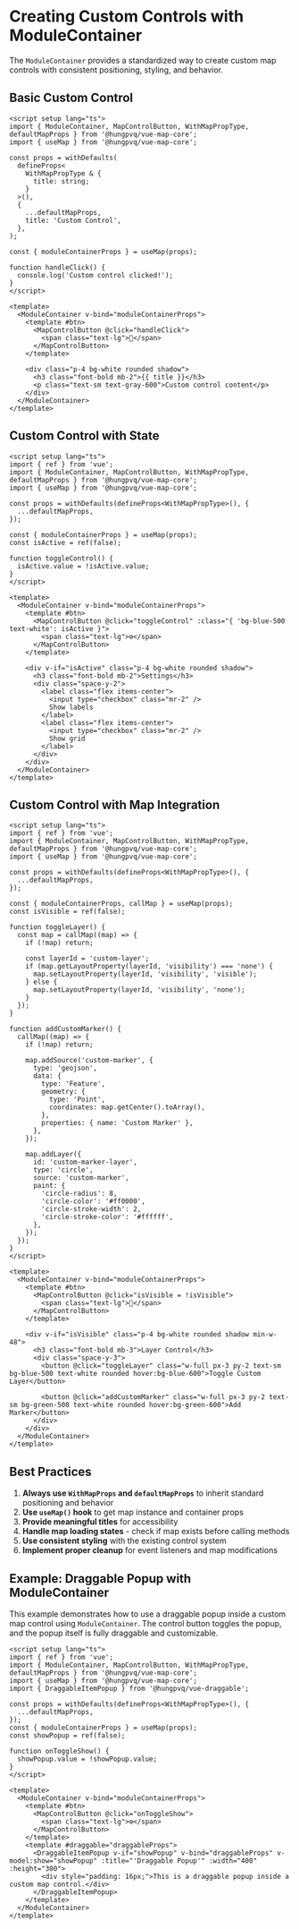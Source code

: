 # Creating Custom Controls with ModuleContainer

The `ModuleContainer` provides a standardized way to create custom map controls with consistent positioning, styling, and behavior.

## Basic Custom Control

```vue
<script setup lang="ts">
import { ModuleContainer, MapControlButton, WithMapPropType, defaultMapProps } from '@hungpvq/vue-map-core';
import { useMap } from '@hungpvq/vue-map-core';

const props = withDefaults(
  defineProps<
    WithMapPropType & {
      title: string;
    }
  >(),
  {
    ...defaultMapProps,
    title: 'Custom Control',
  },
);

const { moduleContainerProps } = useMap(props);

function handleClick() {
  console.log('Custom control clicked!');
}
</script>

<template>
  <ModuleContainer v-bind="moduleContainerProps">
    <template #btn>
      <MapControlButton @click="handleClick">
        <span class="text-lg">🎯</span>
      </MapControlButton>
    </template>

    <div class="p-4 bg-white rounded shadow">
      <h3 class="font-bold mb-2">{{ title }}</h3>
      <p class="text-sm text-gray-600">Custom control content</p>
    </div>
  </ModuleContainer>
</template>
```

## Custom Control with State

```vue
<script setup lang="ts">
import { ref } from 'vue';
import { ModuleContainer, MapControlButton, WithMapPropType, defaultMapProps } from '@hungpvq/vue-map-core';
import { useMap } from '@hungpvq/vue-map-core';

const props = withDefaults(defineProps<WithMapPropType>(), {
  ...defaultMapProps,
});

const { moduleContainerProps } = useMap(props);
const isActive = ref(false);

function toggleControl() {
  isActive.value = !isActive.value;
}
</script>

<template>
  <ModuleContainer v-bind="moduleContainerProps">
    <template #btn>
      <MapControlButton @click="toggleControl" :class="{ 'bg-blue-500 text-white': isActive }">
        <span class="text-lg">⚙️</span>
      </MapControlButton>
    </template>

    <div v-if="isActive" class="p-4 bg-white rounded shadow">
      <h3 class="font-bold mb-2">Settings</h3>
      <div class="space-y-2">
        <label class="flex items-center">
          <input type="checkbox" class="mr-2" />
          Show labels
        </label>
        <label class="flex items-center">
          <input type="checkbox" class="mr-2" />
          Show grid
        </label>
      </div>
    </div>
  </ModuleContainer>
</template>
```

## Custom Control with Map Integration

```vue
<script setup lang="ts">
import { ref } from 'vue';
import { ModuleContainer, MapControlButton, WithMapPropType, defaultMapProps } from '@hungpvq/vue-map-core';
import { useMap } from '@hungpvq/vue-map-core';

const props = withDefaults(defineProps<WithMapPropType>(), {
  ...defaultMapProps,
});

const { moduleContainerProps, callMap } = useMap(props);
const isVisible = ref(false);

function toggleLayer() {
  const map = callMap((map) => {
    if (!map) return;

    const layerId = 'custom-layer';
    if (map.getLayoutProperty(layerId, 'visibility') === 'none') {
      map.setLayoutProperty(layerId, 'visibility', 'visible');
    } else {
      map.setLayoutProperty(layerId, 'visibility', 'none');
    }
  });
}

function addCustomMarker() {
  callMap((map) => {
    if (!map) return;

    map.addSource('custom-marker', {
      type: 'geojson',
      data: {
        type: 'Feature',
        geometry: {
          type: 'Point',
          coordinates: map.getCenter().toArray(),
        },
        properties: { name: 'Custom Marker' },
      },
    });

    map.addLayer({
      id: 'custom-marker-layer',
      type: 'circle',
      source: 'custom-marker',
      paint: {
        'circle-radius': 8,
        'circle-color': '#ff0000',
        'circle-stroke-width': 2,
        'circle-stroke-color': '#ffffff',
      },
    });
  });
}
</script>

<template>
  <ModuleContainer v-bind="moduleContainerProps">
    <template #btn>
      <MapControlButton @click="isVisible = !isVisible">
        <span class="text-lg">📍</span>
      </MapControlButton>
    </template>

    <div v-if="isVisible" class="p-4 bg-white rounded shadow min-w-48">
      <h3 class="font-bold mb-3">Layer Control</h3>
      <div class="space-y-3">
        <button @click="toggleLayer" class="w-full px-3 py-2 text-sm bg-blue-500 text-white rounded hover:bg-blue-600">Toggle Custom Layer</button>

        <button @click="addCustomMarker" class="w-full px-3 py-2 text-sm bg-green-500 text-white rounded hover:bg-green-600">Add Marker</button>
      </div>
    </div>
  </ModuleContainer>
</template>
```

## Best Practices

1. **Always use `WithMapProps` and `defaultMapProps`** to inherit standard positioning and behavior
2. **Use `useMap()` hook** to get map instance and container props
3. **Provide meaningful titles** for accessibility
4. **Handle map loading states** - check if map exists before calling methods
5. **Use consistent styling** with the existing control system
6. **Implement proper cleanup** for event listeners and map modifications

## Example: Draggable Popup with ModuleContainer

This example demonstrates how to use a draggable popup inside a custom map control using `ModuleContainer`. The control button toggles the popup, and the popup itself is fully draggable and customizable.

```vue
<script setup lang="ts">
import { ref } from 'vue';
import { ModuleContainer, MapControlButton, WithMapPropType, defaultMapProps } from '@hungpvq/vue-map-core';
import { useMap } from '@hungpvq/vue-map-core';
import { DraggableItemPopup } from '@hungpvq/vue-draggable';

const props = withDefaults(defineProps<WithMapPropType>(), {
  ...defaultMapProps,
});
const { moduleContainerProps } = useMap(props);
const showPopup = ref(false);

function onToggleShow() {
  showPopup.value = !showPopup.value;
}
</script>

<template>
  <ModuleContainer v-bind="moduleContainerProps">
    <template #btn>
      <MapControlButton @click="onToggleShow">
        <span class="text-lg">⚙️</span>
      </MapControlButton>
    </template>
    <template #draggable="draggableProps">
      <DraggableItemPopup v-if="showPopup" v-bind="draggableProps" v-model:show="showPopup" :title="'Draggable Popup'" :width="400" :height="300">
        <div style="padding: 16px;">This is a draggable popup inside a custom map control.</div>
      </DraggableItemPopup>
    </template>
  </ModuleContainer>
</template>
```
